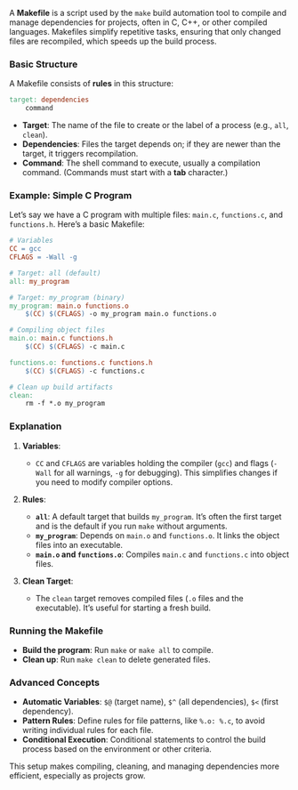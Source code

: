 A **Makefile** is a script used by the `make` build automation tool to compile and manage dependencies for projects, often in C, C++, or other compiled languages. Makefiles simplify repetitive tasks, ensuring that only changed files are recompiled, which speeds up the build process.

### Basic Structure

A Makefile consists of **rules** in this structure:

```makefile
target: dependencies
    command
```

- **Target**: The name of the file to create or the label of a process (e.g., `all`, `clean`).
- **Dependencies**: Files the target depends on; if they are newer than the target, it triggers recompilation.
- **Command**: The shell command to execute, usually a compilation command. (Commands must start with a **tab** character.)

### Example: Simple C Program

Let’s say we have a C program with multiple files: `main.c`, `functions.c`, and `functions.h`. Here’s a basic Makefile:

```makefile
# Variables
CC = gcc
CFLAGS = -Wall -g

# Target: all (default)
all: my_program

# Target: my_program (binary)
my_program: main.o functions.o
    $(CC) $(CFLAGS) -o my_program main.o functions.o

# Compiling object files
main.o: main.c functions.h
    $(CC) $(CFLAGS) -c main.c

functions.o: functions.c functions.h
    $(CC) $(CFLAGS) -c functions.c

# Clean up build artifacts
clean:
    rm -f *.o my_program
```

### Explanation

1. **Variables**:
   - `CC` and `CFLAGS` are variables holding the compiler (`gcc`) and flags (`-Wall` for all warnings, `-g` for debugging). This simplifies changes if you need to modify compiler options.

2. **Rules**:
   - **`all`**: A default target that builds `my_program`. It’s often the first target and is the default if you run `make` without arguments.
   - **`my_program`**: Depends on `main.o` and `functions.o`. It links the object files into an executable.
   - **`main.o` and `functions.o`**: Compiles `main.c` and `functions.c` into object files.

3. **Clean Target**:
   - The `clean` target removes compiled files (`.o` files and the executable). It’s useful for starting a fresh build.

### Running the Makefile

- **Build the program**: Run `make` or `make all` to compile.
- **Clean up**: Run `make clean` to delete generated files.

### Advanced Concepts

- **Automatic Variables**: `$@` (target name), `$^` (all dependencies), `$<` (first dependency).
- **Pattern Rules**: Define rules for file patterns, like `%.o: %.c`, to avoid writing individual rules for each file.
- **Conditional Execution**: Conditional statements to control the build process based on the environment or other criteria.

This setup makes compiling, cleaning, and managing dependencies more efficient, especially as projects grow.